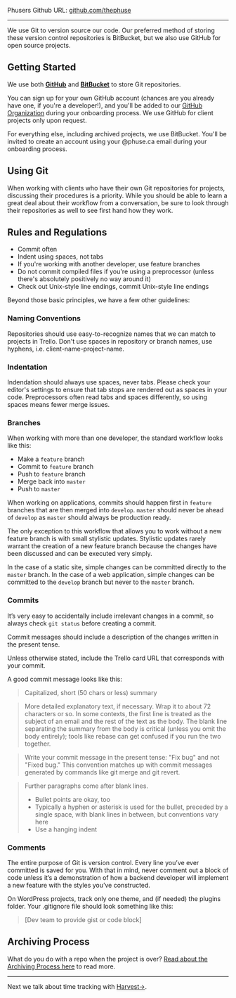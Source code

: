 Phusers Github URL: [github.com/thephuse](https://github.com/thephuse)

---

We use Git to version source our code. Our preferred method of storing these version control repositories is BitBucket, but we also use GitHub for open source projects.

## Getting Started

We use both **[GitHub](https://github.com/thephuse)** and **[BitBucket](https://bitbucket.org/thephuseteam)** to store Git repositories.

You can sign up for your own GitHub account (chances are you already have one, if you're a developer!), and you'll be added to our [GitHub Organization](https://github.com/thephuse) during your onboarding process. We use GitHub for client projects only upon request.

For everything else, including archived projects, we use BitBucket. You'll be invited to create an account using your @phuse.ca email during your onboarding process.

## Using Git

When working with clients who have their own Git repositories for projects, discussing their procedures is a priority. While you should be able to learn a great deal about their workflow from a conversation, be sure to look through their repositories as well to see first hand how they work.

## Rules and Regulations

- Commit often
- Indent using spaces, not tabs
- If you're working with another developer, use feature branches
- Do not commit compiled files if you're using a preprocessor (unless there's absolutely positively no way around it)
- Check out Unix-style line endings, commit Unix-style line endings

Beyond those basic principles, we have a few other guidelines:

### Naming Conventions

Repositories should use easy-to-recognize names that we can match to projects in Trello. Don't use spaces in repository or branch names, use hyphens, i.e. client-name-project-name.

### Indentation

Indendation should always use spaces, never tabs. Please check your editor's settings to ensure that tab stops are rendered out as spaces in your code. Preprocessors often read tabs and spaces differently, so using spaces means fewer merge issues.

### Branches

When working with more than one developer, the standard workflow looks like this: 

- Make a `feature` branch
- Commit to `feature` branch
- Push to `feature` branch
- Merge back into `master`
- Push to `master`

When working on applications, commits should happen first in `feature` branches that are then merged into `develop`. `master` should never be ahead of `develop` as `master` should always be production ready.

The only exception to this workflow that allows you to work without a new feature branch is with small stylistic updates. Stylistic updates rarely warrant the creation of a new feature branch because the changes have been discussed and can be executed very simply.

In the case of a static site, simple changes can be committed directly to the `master` branch. In the case of a web application, simple changes can be committed to the `develop` branch but never to the `master` branch.

### Commits

It’s very easy to accidentally include irrelevant changes in a commit, so always check `git status` before creating a commit.

Commit messages should include a description of the changes written in the present tense.

Unless otherwise stated, include the Trello card URL that corresponds with your commit.

A good commit message looks like this:

> Capitalized, short (50 chars or less) summary

> More detailed explanatory text, if necessary. Wrap it to about 72 characters or so. In some contexts, the first line is treated as the subject of an email and the rest of the text as the body. The blank line separating the summary from the body is critical (unless you omit the body entirely); tools like rebase can get confused if you run the two together.

> Write your commit message in the present tense: "Fix bug" and not "Fixed bug." This convention matches up with commit messages generated by commands like git merge and git revert.

> Further paragraphs come after blank lines.
> - Bullet points are okay, too
> - Typically a hyphen or asterisk is used for the bullet, preceded by a single space, with blank lines in between, but conventions vary here
> - Use a hanging indent

### Comments

The entire purpose of Git is version control. Every line you’ve ever committed is saved for you. With that in mind, never comment out a block of code unless it’s a demonstration of how a backend developer will implement a new feature with the styles you’ve constructed.

On WordPress projects, track only one theme, and (if needed) the plugins folder. Your .gitignore file should look something like this:

> [Dev team to provide gist or code block]

## Archiving Process

What do you do with a repo when the project is over? [Read about the Archiving Process here](/Our_Process/Archiving_Process) to read more.

---

Next we talk about time tracking with [Harvest&#8594;](/Tools_&_Apps/Harvest).